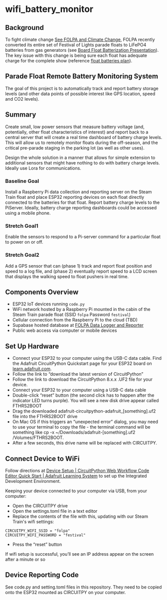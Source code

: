 # wifi_battery_monitor

## Background

To fight climate change [See FOLPA and Climate Change](https://docs.google.com/presentation/d/1xozE2pJLaS6ZU5rT9S0h937FgYKbp3cBDq__n-NryBE/edit#slide=id.g243b82910f1_0_0), FOLPA recently converted its entire set of Festival of Lights parade floats to LiFePO4 batteries from gas generators (see [Board Float Batterization Presentation](https://docs.google.com/presentation/d/1xozE2pJLaS6ZU5rT9S0h937FgYKbp3cBDq__n-NryBE/edit#slide=id.g243b82910f1_0_0)). The key issue with this change is being sure each float has adequate charge for the complete show (reference [float batteries plan](https://docs.google.com/spreadsheets/d/1jNfh3eLkbha0XVxC8WWYtK-C9kAY6Rwcxe5QWCYV6Zo/edit#gid=0)).

## Parade Float Remote Battery Monitoring System

The goal of this project is to automatically track and report battery storage levels (and other data points of possible interest like GPS location, speed and CO2 levels).

## Summary

Create small, low power sensors that measure battery voltage (and, potentially, other float characteristics of interest) and report back to a central server that will create a real time dashboard of battery charge levels. This will allow us to remotely monitor floats during the off-season, and the critical pre-parade staging in the parking lot (as well as other uses).

Design the whole solution in a manner that allows for simple extension to additional sensors that might have nothing to do with battery charge levels. Ideally use Lora for communications.

### Baseline Goal

Install a Raspberry Pi data collection and reporting server on the Steam Train float and place ESP32 reporting devices on each float directly connected to the batteries for that float. Report battery charge levels to the PiServer. Ideally, battery charge reporting dashboards could be accessed using a mobile phone.

### Stretch Goal1

Enable the sensors to respond to a Pi-server command for a particular float to power on or off.

### Stretch Goal2

Add a GPS sensor that can (phase 1) track and report float position and speed to a log file, and (phase 2) eventually report speed to a LCD screen that displays the walking speed to float pushers in real time.

## Components Overview

- ESP32 IoT devices running `code.py`
- WiFi network hosted by a Raspberry Pi mounted in the cabin of the Steam Train parade float (SSID `folpa` Password `festival`)
- Cellular connection from the Raspberry Pi to the cloud (TBD)
- Supabase hosted database at [FOLPA Data Logger and Reporter](https://app.hex.tech/software-for-climate/hex/cb167ff0-d352-4704-9ba1-7184362fedae/draft/logic)
- Public web access via computer or mobile devices

## Set Up Hardware

- Connect your ESP32 to your computer using the USB-C data cable. Find the Adafruit CircuitPython Quickstart page for your ESP32 board on [learn.adafruit.com](https://learn.adafruit.com/esp32-s2-reverse-tft-feather/circuitpython).
- Follow the link to “download the latest version of CircuitPython”
- Follow the link to download the CircuitPython 8.x.x .UF2 file for your device.
- Connect your ESP32 to your computer using a USB-C data cable
- Double-click “reset” button (the second click has to happen after the indicator LED turns purple). You will see a new disk drive appear called FTHRS2BOOT
- Drag the downloaded adafruit-circuitpython-adafruit_[something].uf2 file into the FTHRS2BOOT drive
- On Mac OS if this triggers an “unexpected error” dialog, you may need to use your terminal to copy the file - the terminal command will be something like cp -x ~/Downloads/adafruit-[something].uf2 /Volumes/FTHRS2BOOT.
- After a few seconds, this drive name will be replaced with CIRCUITPY.

## Connect Device to WiFi

Follow directions at [Device Setup | CircuitPython Web Workflow Code Editor Quick Start | Adafruit Learning System](https://learn.adafruit.com/getting-started-with-web-workflow-using-the-code-editor/device-setup) to set up the Integrated Development Environment.

Keeping your device connected to your computer via USB, from your computer:

- Open the CIRCUITPY drive
- Open the settings.toml file in a text editor
- Replace the contents of the file with this, updating with our Steam Train's wifi settings:
```
CIRCUITPY_WIFI_SSID = "folpa"
CIRCUITPY_WIFI_PASSWORD = "festival"
```
- Press the “reset” button

If wifi setup is successful, you’ll see an IP address appear on the screen after a minute or so

## Device Reporting Code

See code.py and setting.toml files in this repository. They need to be copied onto the ESP32 mounted as CIRCUITPY on your computer.

